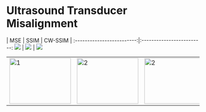# Ultrasound Transducer Misalignment

| MSE             |  SSIM     | CW-SSIM     |
:-------------------------:|:-------------------------:
![](fig/01M_MSE_matrix_color.png)  |  ![](fig/01M_SSIM_matrix_color.png) |  ![](fig/01M_CW_SSIM_matrix_color.png)

<table>
	<tr>
		<td>
			<img src="fig/01M_MSE_matrix_color.png"  alt="1" width="160" height ="120" >
		</td>
		<td>
			<img src="fig/01M_SSIM_matrix_color.png" alt="2" width="160" height ="120">
		</td>
		<td>
			<img src="fig/01M_CW_SSIM_matrix_color.png" alt="2" width="160" height ="120">
		</td>
	</tr> 
</table>